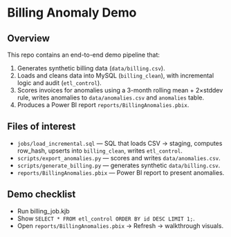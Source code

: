 # Billing Anomaly Demo

## Overview
This repo contains an end-to-end demo pipeline that:
1. Generates synthetic billing data (`data/billing.csv`).
2. Loads and cleans data into MySQL (`billing_clean`), with incremental logic and audit (`etl_control`).
3. Scores invoices for anomalies using a 3-month rolling mean + 2×stddev rule, writes anomalies to `data/anomalies.csv` and `anomalies` table.
4. Produces a Power BI report `reports/BillingAnomalies.pbix`.

## Files of interest
- `jobs/load_incremental.sql` — SQL that loads CSV → staging, computes row_hash, upserts into `billing_clean`, writes `etl_control`.
- `scripts/export_anomalies.py` — scores and writes `data/anomalies.csv`.
- `scripts/generate_billing.py` — generates synthetic `data/billing.csv`.
- `reports/BillingAnomalies.pbix` — Power BI report to present anomalies.

## Demo checklist
- Run billing_job.kjb
- Show `SELECT * FROM etl_control ORDER BY id DESC LIMIT 1;`.
- Open `reports/BillingAnomalies.pbix` → Refresh → walkthrough visuals.